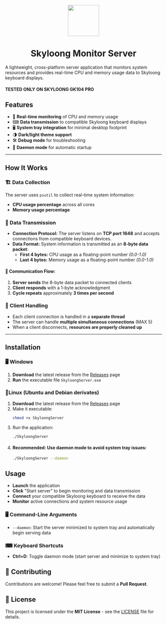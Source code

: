 <p align="center">
    <img src="/tastiera.ico" width="100">
</p>

<h1 align="center">Skyloong Monitor Server</h1>

A lightweight, cross-platform server application that monitors system resources and provides real-time CPU and memory usage data to Skyloong keyboard displays.

#### TESTED ONLY ON SKYLOONG GK104 PRO

## Features
- 🚀 **Real-time monitoring** of CPU and memory usage
- ⌨ **Data transmission** to compatible Skyloong keyboard displays
- 🖥 **System tray integration** for minimal desktop footprint
- 🌗 **Dark/light theme support**
- 🛠 **Debug mode** for troubleshooting
- 🔄 **Daemon mode** for automatic startup

---

## How It Works

### 🏗 Data Collection
The server uses `psutil` to collect real-time system information:
- **CPU usage percentage** across all cores
- **Memory usage percentage**

### 📡 Data Transmission
- **Connection Protocol:** The server listens on **TCP port 1648** and accepts connections from compatible keyboard devices.
- **Data Format:** System information is transmitted as an **8-byte data packet**:
  - **First 4 bytes:** CPU usage as a floating-point number *(0.0-1.0)*
  - **Last 4 bytes:** Memory usage as a floating-point number *(0.0-1.0)*

#### 🔄 Communication Flow:
1. **Server sends** the 8-byte data packet to connected clients
2. **Client responds** with a 1-byte acknowledgment
3. **Cycle repeats** approximately **3 times per second**

### 🤝 Client Handling
- Each client connection is handled in a **separate thread**
- The server can handle **multiple simultaneous connections** (MAX 5)
- When a client disconnects, **resources are properly cleaned up**

---

## Installation

### 🖥 Windows
1. **Download** the latest release from the [Releases](https://github.com/tornado-bunk/SkyloongMonitorServer/releases/tag/releasewlinux) page
2. **Run** the executable file `SkyloongServer.exe`

### 🐧Linux (Ubuntu and Debian derivates)
1. **Download** the latest release from the [Releases]([#](https://github.com/tornado-bunk/SkyloongMonitorServer/releases/tag/releasewlinux)) page
2. Make it executable:
   ```bash
   chmod +x SkyloongServer
   ```
3. Run the application:
   ```bash
   ./SkyloongServer
   ```
4. #### Recommended: Use daemon mode to avoid system tray issues:
   ```bash
   ./SkyloongServer --daemon
   ```

## Usage

- **Launch** the application
- **Click** "Start server" to begin monitoring and data transmission
- **Connect** your compatible Skyloong keyboard to receive the data
- **Monitor** active connections and system resource usage

### 🖥 Command-Line Arguments

- `--daemon`: Start the server minimized to system tray and automatically begin serving data

### ⌨ Keyboard Shortcuts

- **Ctrl+D**: Toggle daemon mode (start server and minimize to system tray)

## 🤝 Contributing

Contributions are welcome! Please feel free to submit a **Pull Request**.

## 📜 License

This project is licensed under the **MIT License** - see the [LICENSE](LICENSE) file for details.

